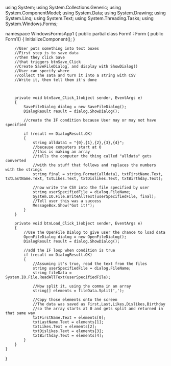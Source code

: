 using System;
using System.Collections.Generic;
using System.ComponentModel;
using System.Data;
using System.Drawing;
using System.Linq;
using System.Text;
using System.Threading.Tasks;
using System.Windows.Forms;

namespace WindowsFormsApp1
{
    public partial class Form1 : Form
    {
        public Form1()
        {
            InitializeComponent();
        }

        //User puts something into text boxes
        //First step is to save data
        //then they click Save
        //that triggers btnSave_Click
        //Create SaveFileDialog, and display with ShowDialog()
        //User can specify where
        //collect the sata and turn it into a string with CSV
        //Write it, then tell them it's done

        

        private void btnSave_Click_1(object sender, EventArgs e)
        {
            SaveFileDialog dialog = new SaveFileDialog();
            DialogResult result = dialog.ShowDialog();

            //create the IF condition because User may or may not have specified

            if (result == DialogResult.OK)
            {
                string alldata1 = "{0},{1},{2},{3},{4}";
                //because computers start at 0
                //this is making an array
                //tells the computer the thing called "alldata" gets converted
                //with the stuff that follows and replaces the numbers with the strings
                string final = string.Format(alldata1, txtFirstName.Text, txtLastName.Text, txtLikes.Text, txtDislikes.Text, txtBirthday.Text);

                //now write the CSV into the file specified by user
                string userSpecifiedFile = dialog.FileName;
                System.IO.File.WriteAllText(userSpecifiedFile, final);
                //Tell user this was a success
                MessageBox.Show("Got it!");
            }
        }

        private void btnLoad_Click_1(object sender, EventArgs e)
        {
            //Use the OpenFile Dialog to give user the chance to load data
            OpenFileDialog dialog = new OpenFileDialog();
            DialogResult result = dialog.ShowDialog();

            //add the IF loop when condition is true
            if (result == DialogResult.OK)
            {
                //Assuming it's true, read the text from the files
                string userSpecifiedFile = dialog.FileName;
                string fileData = System.IO.File.ReadAllText(userSpecifiedFile);

                //Now split it, using the comma in an array
                string[] elements = fileData.Split(',');

                //Copy those elements onto the screen
                //The data was saved as First,Last,Likes,Dislikes,Birthday
                //so the array starts at 0 and gets split and returned in that same way
                txtFirstName.Text = elements[0];
                txtLastName.Text = elements[1];
                txtLikes.Text = elements[2];
                txtDislikes.Text = elements[3];
                txtBirthday.Text = elements[4];
            }
        }
    }
}
    

    

